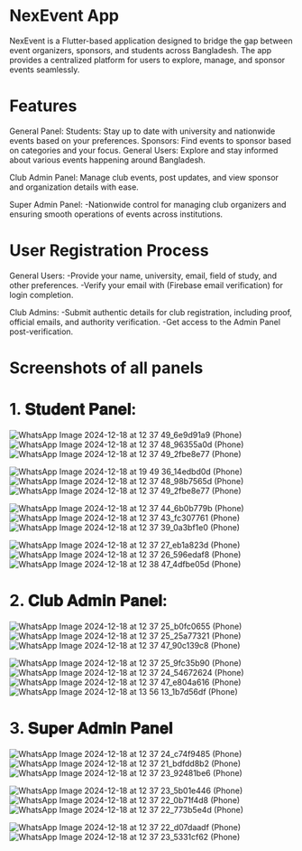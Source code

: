 # NexEvent App
NexEvent is a Flutter-based application designed to bridge the gap between event organizers, sponsors, and students across Bangladesh. The app provides a centralized platform for users to explore, manage, and sponsor events seamlessly.

# Features

General Panel:
Students: Stay up to date with university and nationwide events based on your preferences.
Sponsors: Find events to sponsor based on categories and your focus.
General Users: Explore and stay informed about various events happening around Bangladesh.

Club Admin Panel:
Manage club events, post updates, and view sponsor and organization details with ease.

Super Admin Panel:
-Nationwide control for managing club organizers and ensuring smooth operations of events across institutions.

# User Registration Process

General Users:
-Provide your name, university, email, field of study, and other preferences.
-Verify your email with (Firebase email verification) for login completion.

Club Admins:
-Submit authentic details for club registration, including proof, official emails, and authority verification.
-Get access to the Admin Panel post-verification.


# Screenshots of all panels

# 1. 𝐒𝐭𝐮𝐝𝐞𝐧𝐭 𝐏𝐚𝐧𝐞𝐥:

![WhatsApp Image 2024-12-18 at 12 37 49_6e9d91a9 (Phone)](https://github.com/user-attachments/assets/52e4cc54-57a0-4678-9d5a-635bcd499204) ![WhatsApp Image 2024-12-18 at 12 37 48_96355a0d (Phone)](https://github.com/user-attachments/assets/66c48453-9806-47de-9b6e-5d2f224158e3)  ![WhatsApp Image 2024-12-18 at 12 37 49_2fbe8e77 (Phone)](https://github.com/user-attachments/assets/d7c8b438-2eb9-403e-8bd6-1c6fefa6b4fc)

![WhatsApp Image 2024-12-18 at 19 49 36_14edbd0d (Phone)](https://github.com/user-attachments/assets/8cd3dc3a-474f-4c0b-96a8-31d4d1898cb7)  ![WhatsApp Image 2024-12-18 at 12 37 48_98b7565d (Phone)](https://github.com/user-attachments/assets/b45776e1-9c37-4b34-b008-daf8dbdbcfc6)  ![WhatsApp Image 2024-12-18 at 12 37 49_2fbe8e77 (Phone)](https://github.com/user-attachments/assets/e9db6e1d-5290-46b8-b9a6-3093f044a87d) 

![WhatsApp Image 2024-12-18 at 12 37 44_6b0b779b (Phone)](https://github.com/user-attachments/assets/b163e5a9-9a8b-4c64-9d6f-86d4eead9128)  ![WhatsApp Image 2024-12-18 at 12 37 43_fc307761 (Phone)](https://github.com/user-attachments/assets/8369c883-d004-4a30-a9c4-d6922a2fc11b)  ![WhatsApp Image 2024-12-18 at 12 37 39_0a3bf1e0 (Phone)](https://github.com/user-attachments/assets/869bb22e-7eb0-4af1-9ff3-ff0c5d390736)

![WhatsApp Image 2024-12-18 at 12 37 27_eb1a823d (Phone)](https://github.com/user-attachments/assets/ac385169-bece-4775-a1ca-53f63379d250)  ![WhatsApp Image 2024-12-18 at 12 37 26_596edaf8 (Phone)](https://github.com/user-attachments/assets/c970c325-cfe9-4d9b-9e1b-878082dd7c6e)  ![WhatsApp Image 2024-12-18 at 12 38 47_4dfbe05d (Phone)](https://github.com/user-attachments/assets/dafa101d-39b6-4f81-a7d8-066bffb53f3a)




# 2. 𝐂𝐥𝐮𝐛 𝐀𝐝𝐦𝐢𝐧 𝐏𝐚𝐧𝐞𝐥:

![WhatsApp Image 2024-12-18 at 12 37 25_b0fc0655 (Phone)](https://github.com/user-attachments/assets/d3a30db3-1cb5-4f13-803a-c5de42b3c934)  ![WhatsApp Image 2024-12-18 at 12 37 25_25a77321 (Phone)](https://github.com/user-attachments/assets/5c79fc17-6e63-4cbd-83a7-e305333df923)  ![WhatsApp Image 2024-12-18 at 12 37 47_90c139c8 (Phone)](https://github.com/user-attachments/assets/b8cd590a-1a92-49be-a7af-0aacae22af3a)  

![WhatsApp Image 2024-12-18 at 12 37 25_9fc35b90 (Phone)](https://github.com/user-attachments/assets/9dca1009-d141-472d-b0c1-285593068553)  ![WhatsApp Image 2024-12-18 at 12 37 24_54672624 (Phone)](https://github.com/user-attachments/assets/8a4dd834-fa28-41a2-b7cf-1aff50e92c77)   ![WhatsApp Image 2024-12-18 at 12 37 47_e804a616 (Phone)](https://github.com/user-attachments/assets/8af4d186-7fc2-48de-9a9c-417e391282d2)  ![WhatsApp Image 2024-12-18 at 13 56 13_1b7d56df (Phone)](https://github.com/user-attachments/assets/a5f511a3-e72d-456f-a2bd-3c24bd3e690c) 




# 3. 𝐒𝐮𝐩𝐞𝐫 𝐀𝐝𝐦𝐢𝐧 𝐏𝐚𝐧𝐞𝐥

![WhatsApp Image 2024-12-18 at 12 37 24_c74f9485 (Phone)](https://github.com/user-attachments/assets/be5e09da-a8cf-438a-9919-591f5086d0f9)   ![WhatsApp Image 2024-12-18 at 12 37 21_bdfdd8b2 (Phone)](https://github.com/user-attachments/assets/f36b6b03-aec4-46cd-9675-17f4eea76f40)   ![WhatsApp Image 2024-12-18 at 12 37 23_92481be6 (Phone)](https://github.com/user-attachments/assets/e880ce9f-7704-40ac-bd76-5662d4ec553a)


![WhatsApp Image 2024-12-18 at 12 37 23_5b01e446 (Phone)](https://github.com/user-attachments/assets/f4cb129b-7786-4363-9e69-31f3093cdfe3)   ![WhatsApp Image 2024-12-18 at 12 37 22_0b71f4d8 (Phone)](https://github.com/user-attachments/assets/8e95a2c1-2523-4574-adef-aa0240b2140e) ![WhatsApp Image 2024-12-18 at 12 37 22_773b5e4d (Phone)](https://github.com/user-attachments/assets/1a6b64a4-fa40-4f04-a75b-b3d5649de18d)


![WhatsApp Image 2024-12-18 at 12 37 22_d07daadf (Phone)](https://github.com/user-attachments/assets/76fd63bf-9391-4b47-817a-9c0980c9e81e)   ![WhatsApp Image 2024-12-18 at 12 37 23_5331cf62 (Phone)](https://github.com/user-attachments/assets/ee0cc366-f668-4aa6-b9f3-64e484e7379a)  







